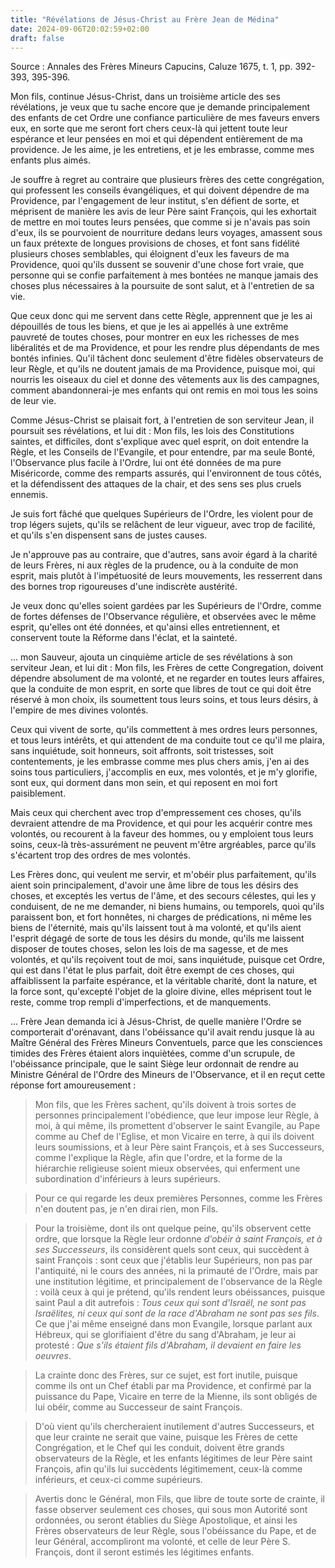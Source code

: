 ```yaml
---
title: "Révélations de Jésus-Christ au Frère Jean de Médina"
date: 2024-09-06T20:02:59+02:00
draft: false
---
```


Source : Annales des Frères Mineurs Capucins, Caluze 1675, t. 1, pp. 392-393, 395-396.

Mon fils, continue Jésus-Christ, dans un troisième article des ses révélations, je veux que tu sache encore que je demande principalement des enfants de cet Ordre une confiance particulière de mes faveurs envers eux, en sorte que me seront fort chers ceux-là qui jettent toute leur espérance et leur pensées en moi et qui dépendent entièrement de ma providence. Je les aime, je les entretiens, et je les embrasse, comme mes enfants plus aimés. 

Je souffre à regret au contraire que plusieurs frères des cette congrégation, qui professent les conseils évangéliques, et qui doivent dépendre de ma Providence, par l'engagement de leur institut, s'en défient de sorte, et méprisent de manière les avis de leur Père saint François, qui les exhortait de mettre en moi toutes leurs pensées, que comme si je n'avais pas soin d'eux, ils se pourvoient de nourriture dedans leurs voyages, amassent sous un faux prétexte de longues provisions de choses, et font sans fidélité plusieurs choses semblables, qui éloignent d'eux les faveurs de ma Providence, quoi qu'ils dussent se souvenir d'une chose fort vraie, que personne qui se confie parfaitement à mes bontées ne manque jamais des choses plus nécessaires à la poursuite de sont salut, et à l'entretien de sa vie.

Que ceux donc qui me servent dans cette Règle, apprennent que je les ai dépouillés de tous les biens, et que je les ai appellés à une extrême pauvreté de toutes choses, pour montrer en eux les richesses de mes libéralités et de ma Providence, et pour les rendre plus dépendants de mes bontés infinies. Qu'il tâchent donc seulement d'être fidèles observateurs de leur Règle, et qu'ils ne doutent jamais de ma Providence, puisque moi, qui nourris les oiseaux du ciel et donne des vêtements aux lis des campagnes, comment abandonnerai-je mes enfants qui ont remis en moi tous les soins de leur vie.

Comme Jésus-Christ se plaisait fort, à l'entretien de son serviteur Jean, il poursuit ses révélations, et lui dit : Mon fils, les lois des Constitutions saintes, et difficiles, dont s'explique avec quel esprit, on doit entendre la Règle, et les Conseils de l'Evangile, et pour entendre, par ma seule Bonté, l'Observance plus facile à l'Ordre, lui ont été données de ma pure Miséricorde, comme des remparts assurés, qui l'environnent de tous côtés, et la défendissent des attaques de la chair, et des sens ses plus cruels ennemis.

Je suis fort fâché que quelques Supérieurs de l'Ordre, les violent pour de trop légers sujets, qu'ils se relâchent de leur vigueur, avec trop de facilité, et qu'ils s'en dispensent sans de justes causes.

Je n'approuve pas au contraire, que d'autres, sans avoir égard à la charité de leurs Frères, ni aux règles de la prudence, ou à la conduite de mon esprit, mais plutôt à l'impétuosité de leurs mouvements, les resserrent dans des bornes trop rigoureuses d'une indiscrète austérité.

Je veux donc qu'elles soient gardées par les Supérieurs de l'Ordre, comme de fortes défenses de l'Observance régulière, et observées avec le même esprit, qu'elles ont été données, et qu'ainsi elles entretiennent, et conservent toute la Réforme dans l'éclat, et la sainteté.

... mon Sauveur, ajouta un cinquième article de ses révélations à son serviteur Jean, et lui dit : Mon fils, les Frères de cette Congregation, doivent dépendre absolument de ma volonté, et ne regarder en toutes leurs affaires, que la conduite de mon esprit, en sorte que libres de tout ce qui doit être réservé à mon choix, ils soumettent tous leurs soins, et tous leurs désirs, à l'empire de mes divines volontés.

Ceux qui vivent de sorte, qu'ils commettent à mes ordres leurs personnes, et tous leurs intérêts, et qui attendent de ma conduite tout ce qu'il me plaira, sans inquiétude, soit honneurs, soit affronts, soit tristesses, soit contentements, je les embrasse comme mes plus chers amis, j'en ai des soins tous particuliers, j'accomplis en eux, mes volontés, et je m'y glorifie, sont eux, qui dorment dans mon sein, et qui reposent en moi fort paisiblement.

Mais ceux qui cherchent avec trop d'empressement ces choses, qu'ils devraient attendre de ma Providence, et qui pour les acquérir contre mes volontés, ou recourent à la faveur des hommes, ou y emploient tous leurs soins, ceux-là très-assurément ne peuvent m'être argréables, parce qu'ils s'écartent trop des ordres de mes volontés.

Les Frères donc, qui veulent me servir, et m'obéir plus parfaitement, qu'ils aient soin principalement, d'avoir une âme libre de tous les désirs des choses, et exceptés les vertus de l'âme, et des secours célestes, qui les y conduisent, de ne me demander, ni biens humains, ou temporels, quoi qu'ils paraissent bon, et fort honnêtes, ni charges de prédications, ni même les biens de l'éternité, mais qu'ils laissent tout à ma volonté, et qu'ils aient l'esprit dégagé de sorte de tous les désirs du monde, qu'ils me laissent disposer de toutes choses, selon les lois de ma sagesse, et de mes volontés, et qu'ils reçoivent tout de moi, sans inquiétude, puisque cet Ordre, qui est dans l'état le plus parfait, doit être exempt de ces choses, qui affaiblissent la parfaite espérance, et la véritable charité, dont la nature, et la force sont, qu'excepté l'objet de la gloire divine, elles méprisent tout le reste, comme trop rempli d'imperfections, et de manquements.

... Frère Jean demanda ici à Jésus-Christ, de quelle manière l'Ordre se comporterait d'orénavant, dans l'obéissance qu'il avait rendu jusque là au Maître Général des Frères Mineurs Conventuels, parce que les consciences timides des Frères étaient alors inquiètées, comme d'un scrupule, de l'obéissance principale, que le saint Siège leur ordonnait de rendre au Ministre Général de l'Ordre des Mineurs de l'Observance, et il en reçut cette réponse fort amoureusement :

> Mon fils, que les Frères sachent, qu'ils doivent à trois sortes de personnes principalement l'obédience, que leur impose leur Règle, à moi, à qui même, ils promettent d'observer le saint Evangile, au Pape comme au Chef de l'Eglise, et mon Vicaire en terre, à qui ils doivent leurs soumissions, et à leur Père saint François, et à ses Successeurs, comme l'explique la Règle, afin que l'ordre, et la forme de la hiérarchie religieuse soient mieux observées, qui enferment une subordination d'inférieurs à leurs supérieurs.

> Pour ce qui regarde les deux premières Personnes, comme les Frères n'en doutent pas, je n'en dirai rien, mon Fils. 

> Pour la troisième, dont ils ont quelque peine, qu'ils observent cette ordre, que lorsque la Règle leur ordonne *d'obéir à saint François, et à ses Successeurs*, ils considèrent quels sont ceux, qui succèdent à saint François : sont ceux que j'établis leur Supérieurs, non pas par l'antiquité, ni le cours des années, ni la primauté de l'Ordre, mais par une institution légitime, et principalement de l'observance de la Règle : voilà ceux à qui je prétend, qu'ils rendent leurs obéissances, puisque saint Paul a dit autrefois : *Tous ceux qui sont d'Israël, ne sont pas Israëlites, ni ceux qui sont de la race d'Abraham ne sont pas ses fils*. Ce que j'ai même enseigné dans mon Evangile, lorsque parlant aux Hébreux, qui se glorifiaient d'être du sang d'Abraham, je leur ai protesté : *Que s'ils étaient fils d'Abraham, il devaient en faire les oeuvres*.

> La crainte donc des Frères, sur ce sujet, est fort inutile, puisque comme ils ont un Chef établi par ma Providence, et confirmé par la puissance du Pape, Vicaire en terre de la Mienne, ils sont obligés de lui obéir, comme au Successeur de saint François.

> D'où vient qu'ils chercheraient inutilement d'autres Successeurs, et que leur crainte ne serait que vaine, puisque les Frères de cette Congrégation, et le Chef qui les conduit, doivent être grands observateurs de la Règle, et les enfants légitimes de leur Père saint François, afin qu'ils lui succèdents légitimement, ceux-là comme inférieurs, et ceux-ci comme supérieurs.

> Avertis donc le Général, mon Fils, que libre de toute sorte de crainte, il fasse observer seulement ces choses, qui sous mon Autorité sont ordonnées, ou seront établies du Siège Apostolique, et ainsi les Frères observateurs de leur Règle, sous l'obéissance du Pape, et de leur Général, accompliront ma volonté, et celle de leur Père S. François, dont il seront estimés les légitimes enfants.


